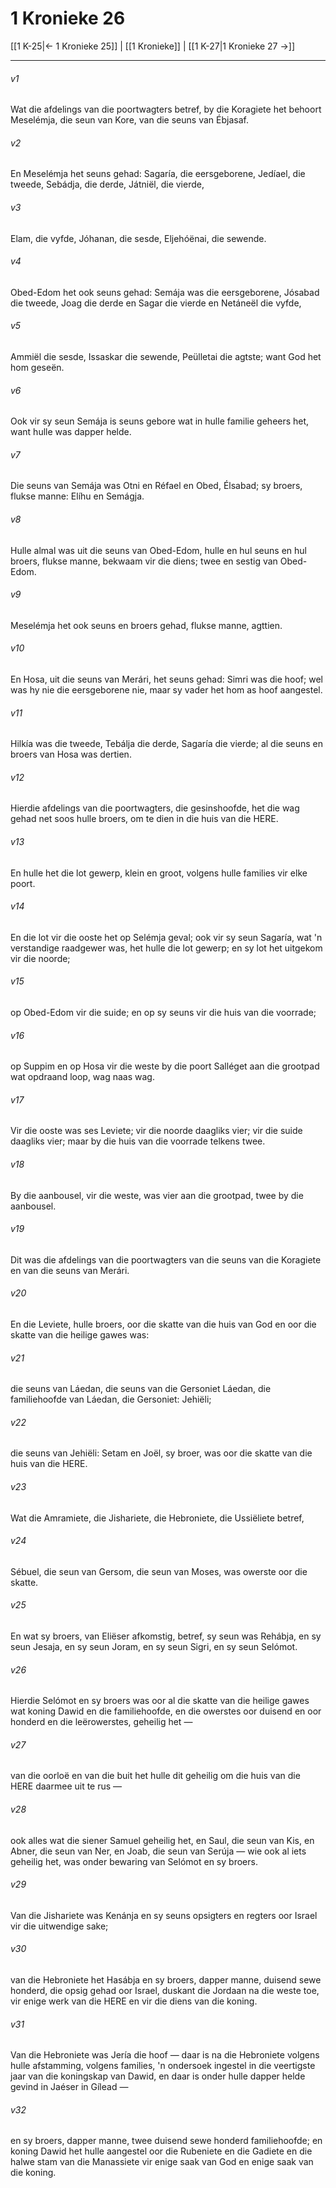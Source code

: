 # 1 Kronieke 26

[[1 K-25|← 1 Kronieke 25]] | [[1 Kronieke]] | [[1 K-27|1 Kronieke 27 →]]
***

###### v1
Wat die afdelings van die poortwagters betref, by die Koragiete het behoort Meselémja, die seun van Kore, van die seuns van Ébjasaf. 
###### v2
En Meselémja het seuns gehad: Sagaría, die eersgeborene, Jedíael, die tweede, Sebádja, die derde, Játniël, die vierde, 
###### v3
Elam, die vyfde, Jóhanan, die sesde, Eljehóënai, die sewende. 
###### v4
Obed-Edom het ook seuns gehad: Semája was die eersgeborene, Jósabad die tweede, Joag die derde en Sagar die vierde en Netáneël die vyfde, 
###### v5
Ammiël die sesde, Issaskar die sewende, Peülletai die agtste; want God het hom geseën. 
###### v6
Ook vir sy seun Semája is seuns gebore wat in hulle familie geheers het, want hulle was dapper helde. 
###### v7
Die seuns van Semája was Otni en Réfael en Obed, Élsabad; sy broers, flukse manne: Elíhu en Semágja. 
###### v8
Hulle almal was uit die seuns van Obed-Edom, hulle en hul seuns en hul broers, flukse manne, bekwaam vir die diens; twee en sestig van Obed-Edom. 
###### v9
Meselémja het ook seuns en broers gehad, flukse manne, agttien. 
###### v10
En Hosa, uit die seuns van Merári, het seuns gehad: Simri was die hoof; wel was hy nie die eersgeborene nie, maar sy vader het hom as hoof aangestel. 
###### v11
Hilkía was die tweede, Tebálja die derde, Sagaría die vierde; al die seuns en broers van Hosa was dertien. 
###### v12
Hierdie afdelings van die poortwagters, die gesinshoofde, het die wag gehad net soos hulle broers, om te dien in die huis van die HERE. 
###### v13
En hulle het die lot gewerp, klein en groot, volgens hulle families vir elke poort. 
###### v14
En die lot vir die ooste het op Selémja geval; ook vir sy seun Sagaría, wat 'n verstandige raadgewer was, het hulle die lot gewerp; en sy lot het uitgekom vir die noorde; 
###### v15
op Obed-Edom vir die suide; en op sy seuns vir die huis van die voorrade; 
###### v16
op Suppim en op Hosa vir die weste by die poort Salléget aan die grootpad wat opdraand loop, wag naas wag. 
###### v17
Vir die ooste was ses Leviete; vir die noorde daagliks vier; vir die suide daagliks vier; maar by die huis van die voorrade telkens twee. 
###### v18
By die aanbousel, vir die weste, was vier aan die grootpad, twee by die aanbousel. 
###### v19
Dit was die afdelings van die poortwagters van die seuns van die Koragiete en van die seuns van Merári. 
###### v20
En die Leviete, hulle broers, oor die skatte van die huis van God en oor die skatte van die heilige gawes was: 
###### v21
die seuns van Láedan, die seuns van die Gersoniet Láedan, die familiehoofde van Láedan, die Gersoniet: Jehiëli; 
###### v22
die seuns van Jehiëli: Setam en Joël, sy broer, was oor die skatte van die huis van die HERE. 
###### v23
Wat die Amramiete, die Jishariete, die Hebroniete, die Ussiëliete betref, 
###### v24
Sébuel, die seun van Gersom, die seun van Moses, was owerste oor die skatte. 
###### v25
En wat sy broers, van Eliëser afkomstig, betref, sy seun was Rehábja, en sy seun Jesaja, en sy seun Joram, en sy seun Sigri, en sy seun Selómot. 
###### v26
Hierdie Selómot en sy broers was oor al die skatte van die heilige gawes wat koning Dawid en die familiehoofde, en die owerstes oor duisend en oor honderd en die leërowerstes, geheilig het — 
###### v27
van die oorloë en van die buit het hulle dit geheilig om die huis van die HERE daarmee uit te rus — 
###### v28
ook alles wat die siener Samuel geheilig het, en Saul, die seun van Kis, en Abner, die seun van Ner, en Joab, die seun van Serúja — wie ook al iets geheilig het, was onder bewaring van Selómot en sy broers. 
###### v29
Van die Jishariete was Kenánja en sy seuns opsigters en regters oor Israel vir die uitwendige sake; 
###### v30
van die Hebroniete het Hasábja en sy broers, dapper manne, duisend sewe honderd, die opsig gehad oor Israel, duskant die Jordaan na die weste toe, vir enige werk van die HERE en vir die diens van die koning. 
###### v31
Van die Hebroniete was Jería die hoof — daar is na die Hebroniete volgens hulle afstamming, volgens families, 'n ondersoek ingestel in die veertigste jaar van die koningskap van Dawid, en daar is onder hulle dapper helde gevind in Jaéser in Gílead — 
###### v32
en sy broers, dapper manne, twee duisend sewe honderd familiehoofde; en koning Dawid het hulle aangestel oor die Rubeniete en die Gadiete en die halwe stam van die Manassiete vir enige saak van God en enige saak van die koning. 
